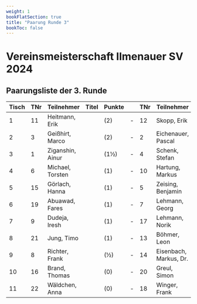 ```yaml
---
weight: 1
bookFlatSection: true
title: "Paarung Runde 3"
bookToc: false
---
```


# Vereinsmeisterschaft Ilmenauer SV 2024

## Paarungsliste der 3. Runde

| Tisch | TNr | Teilnehmer         | Titel | Punkte |   | TNr | Teilnehmer         | Titel | Punkte | Erg. | Ergebnis | Erg. | At. |
|-------|-----|--------------------|-------|--------|---|-----|--------------------|-------|--------|------|----------|------|-----|
| 1     | 11  | Heitmann, Erik     |       | (2)    | - | 12  | Skopp, Erik        |       | (2)    | 0    | -        | 1    |     |
| 2     | 3   | Geißhirt, Marco    |       | (2)    | - | 2   | Eichenauer, Pascal |       | (1½)   | 0    | -        | 1    |     |
| 3     | 1   | Ziganshin, Ainur   |       | (1½)   | - | 4   | Schenk, Stefan     |       | (1½)   | 1    | -        | 0    |     |
| 4     | 6   | Michael, Torsten   |       | (1)    | - | 10  | Hartung, Markus    |       | (1½)   | 0    | -        | 1    |     |
| 5     | 15  | Görlach, Hanna     |       | (1)    | - | 5   | Zeising, Benjamin  |       | (1)    | 0    | -        | 1    |     |
| 6     | 19  | Abuawad, Fares     |       | (1)    | - | 7   | Lehmann, Georg     |       | (1)    | 0    | -        | 1    |     |
| 7     | 9   | Dudeja, Iresh      |       | (1)    | - | 17  | Lehmann, Norik     |       | (1)    | 0    | -        | 1    |     |
| 8     | 21  | Jung, Timo         |       | (1)    | - | 13  | Böhmer, Leon       |       | (1)    | 1    | -        | 0    |     |
| 9     | 8   | Richter, Frank     |       | (½)    | - | 14  | Eisenbach, Markus, Dr. |    | (½)   | 0    | -        | 1    |     |
| 10    | 16  | Brand, Thomas      |       | (0)    | - | 20  | Greul, Simon       |       | (0)    | ½    | -        | ½    |     |
| 11    | 22  | Wäldchen, Anna     |       | (0)    | - | 18  | Winger, Frank      |       | (0)    | 1    | -        | 0    |     |
